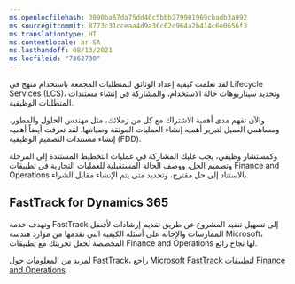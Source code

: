 ```yaml
---
ms.openlocfilehash: 3090ba67da75dd40c5bbb279901969cbadb3a992
ms.sourcegitcommit: 8773c31cceaa4d9a36c62c964a2b414c6e0656f3
ms.translationtype: HT
ms.contentlocale: ar-SA
ms.lasthandoff: 08/13/2021
ms.locfileid: "7362730"
---
```

لقد تعلمت كيفية إعداد الوثائق للمتطلبات المجمعة باستخدام منهج في Lifecycle Services (LCS)، وتحديد سيناريوهات حالة الاستخدام، والمشاركة في إنشاء مستندات المتطلبات الوظيفية.

والآن تفهم مدى أهمية الاشتراك مع كل من زملائك، مثل مهندس الحلول والمطور، ومساهمي العميل لتبرير أهميه إنشاء العمليات الموثقة وصيانتها. لقد تعرفت أيضاً أهميه إنشاء مستندات التصميم الوظيفية (FDD).

وكمستشار وظيفي، يجب عليك المشاركة في عمليات التخطيط المستندة إلى المرحلة وتصميم الحل، ووصف الحالة المستقبلية للعمليات التجارية في تطبيقات Finance and Operations بالاستناد إلى حل مقترح، وتحديد متى يتم الإنشاء مقابل الشراء.

## <a name="fasttrack-for-dynamics-365"></a>FastTrack for Dynamics 365

وتهدف خدمة FastTrack إلى تسهيل تنفيذ المشروع عن طريق تقديم إرشادات لأفضل الممارسات والإجابة على أسئلة الكيفية التي تقدمها من موارد هندسة Microsoft، المخصصة لجعل تجربتك مع تطبيقات Finance and Operations لها نجاح رائع.

لمزيد من المعلومات حول FastTrack، راجع [Microsoft FastTrack لتطبيقات Finance and Operations](/dynamics365/fin-ops-core/fin-ops/get-started/fasttrack-dynamics-365-overview/?azure-portal=true).
